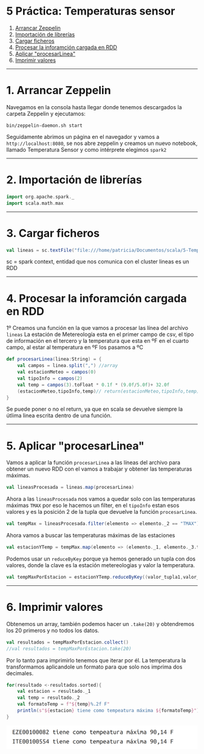 # 5 Práctica: Temperaturas sensor

1. [Arrancar Zeppelin ](#schema1)
2. [Importación de librerías ](#schema2)
3. [Cargar ficheros ](#schema3)
4. [Procesar la inforamción cargada en RDD](#schema4)
5. [Aplicar "procesarLinea"](#schema5)
6. [Imprimir valores](#schema6)

<hr>

<a name="schema1"></a>

# 1. Arrancar Zeppelin
Navegamos en la consola hasta llegar donde tenemos descargados la carpeta Zeppelin y ejecutamos:
~~~
bin/zeppelin-daemon.sh start
~~~

Seguidamente abrimos un página en el navegador y vamos a `http://localhost:8080`, se nos abre zeppelin y creamos un nuevo notebook, llamado Temperatura Sensor y como intérprete elegimos `spark2`


<hr>

<a name="schema2"></a>

# 2. Importación de librerías

~~~scala
import org.apache.spark._
import scala.math.max
~~~
<hr>

<a name="schema3"></a>

# 3. Cargar ficheros

~~~scala
val lineas = sc.textFile("file:///home/patricia/Documentos/scala/5-Temp-sensor/data/1800.csv")
~~~
sc = spark context, entidad que nos comunica con el cluster
lineas es un RDD

<hr>

<a name="schema4"></a>

# 4. Procesar la inforamción cargada en RDD
1º Creamos una función en la que vamos a procesar las línea del archivo `lineas`
La estación de Metereología esta en el primer campo de csv, el tipo de información en el tercero y la temperatura que esta en ºF en el cuarto campo, al estar al temperatura en ºF los pasamos a ºC
~~~scala
def procesarLinea(linea:String) = {
    val campos = linea.split(",") //array
    val estacionMeteo = campos(0)
    val tipoInfo = campos(2)
    val temp = campos(3).toFloat * 0.1f * (9.0f/5.0f)+ 32.0f
    (estacionMeteo,tipoInfo,temp)// return(estacionMeteo,tipoInfo,temp) 
}
~~~
Se puede poner o no el return, ya que en scala se devuelve siempre la útlima linea escrita dentro de una función.

<hr>

<a name="schema5"></a>

# 5. Aplicar "procesarLinea" 
Vamos a aplicar la función `procesarLinea` a las líneas del archivo para obtener un nuevo RDD con el vamos a trabajar y obtener las temperaturas máximas.

~~~scala
val lineasProcesada = lineas.map(procesarLinea)
~~~

Ahora a las `lineasProcesada` nos vamos a quedar solo con las temperaturas máximas `TMAX` por eso le hacemos un filter, en el `tipoInfo` estan esos valores y es la posición 2 de la tupla que devuelve la función `procesarLinea`.
~~~scala
val tempMax = lineasProcesada.filter(elemento => elemento._2 == "TMAX")
~~~

Ahora vamos a buscar las temperaturas máximas de las estaciones
~~~scala
val estacionYTemp = tempMax.map(elemento => (elemento._1, elemento._3.toFloat))//el valor de la temperatura lo pasamos a Float
~~~

Podemos usar un  `reduceByKey` porque ya hemos generado un tupla con dos valores, donde la clave es la estación metereologias y valor la temperatura.

~~~scala
val tempMaxPorEstacion = estacionYTemp.reduceByKey((valor_tupla1,valor_tupla2) => max(valor_tupla1,valor_tupla2))
~~~
<hr>

<a name="schema6"></a>

# 6. Imprimir valores
Obtenemos un array, también podemos hacer un `.take(20)` y obtendremos los 20 primeros y no todos los datos.

~~~scala
val resultados = tempMaxPorEstacion.collect()
//val resultados = tempMaxPorEstacion.take(20)
~~~
Por lo tanto para imprimirlo tenemos que iterar por él. La temperatura la transformamos aplicandole un formato para que solo nos imprima dos decimales.

~~~scala
for(resultado <-resultados.sorted){
    val estacion = resultado._1
    val temp = resultado._2
    val formatoTemp = f"${temp}%.2f F"
    println(s"${estacion} tiene como tempeatura máxima ${formatoTemp}")
}
~~~

![resultado](./images/001.png)